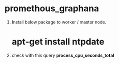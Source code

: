 # promethous_graphana

1. Install below package to worker / master node.
   # apt-get install ntpdate


2. check with this query **process_cpu_seconds_total** 

